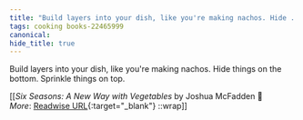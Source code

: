 ```yaml
---
title: "Build layers into your dish, like you're making nachos. Hide ..."
tags: cooking books-22465999
canonical: 
hide_title: true
---
```


Build layers into your dish, like you're making nachos. Hide things on the bottom. Sprinkle things on top.


[[<cite>_Six Seasons: A New Way with Vegetables_</cite> by Joshua McFadden 📕<br>
_More_: [Readwise URL](https://readwise.io/open/442171317){:target="_blank"}
::wrap]]